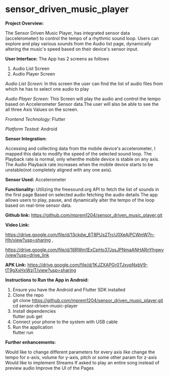 # sensor_driven_music_player

****Project Overview:****

The Sensor Driven Music Player, has integrated sensor data (accelerometer)  to control the tempo of a rhythmic sound loop. Users can explore and play various sounds from the Audio list page, dynamically altering the music's speed based on their device's sensor input.

**User Interface:**
The App has 2 screens as follows 
1. Audio List Screen
2. Audio Player Screen

_Audio List Screen:_
In this screen the user can find the list of audio files from which he has to select one audio to play

_Audio Player Screen:_
This  Screen will play the audio and control the tempo based on Accelerometer Sensor data.The user will also be able to see the all three Axis Values on the screen.


_Frontend Technology:_ Flutter

_Platform Tested:_ Android

**Sensor Integration:**

Accessing and collecting data from the mobile device's accelerometer, I mapped this data to modify the speed of the selected sound loop.
The Playback rate is normal, only whenthe mobile device is stable on any axis.
The Audio Playback rate increases when the mobile device starts to be unstable(not completely aligned with any one axis).

**Sensor Used:** Accelerometer

**Functionality:**
Utilizing the freesound.org API to fetch the list of sounds in the first page
Based on selected audio fetching the audio details
The app allows users to play, pause, and dynamically alter the tempo of the loop based on real-time sensor data.




**Github link:** https://github.com/mprem1204/sensor_driven_music_player.git

**Video Link:**

https://drive.google.com/file/d/13ckdw_6T8PUs2TrcU0XeAiPCWmW7n-Hh/view?usp=sharing ,

https://drive.google.com/file/d/16RWm1ExCpHo37JssJPNmaANHARnYhgwv/view?usp=drive_link

**APK Link:**
https://drive.google.com/file/d/1KJZXAPGr0TJxypNxbV9-tT9gXxHxWzjT/view?usp=sharing


**Instructions to Run the App in Android:**

1. Ensure you have the Android and Flutter SDK installed
2. Clone the repo<br />
git clone https://github.com/mprem1204/sensor_driven_music_player.git <br />
cd sensor-driven-music-player
4. Install dependencies<br />
flutter pub get
5. Connect your phone to the system with USB cable
6. Run the application<br />
flutter run


**Further enhancements:**

Would like to change different parameters for every axis like change the tempo for x-axis, volume for y-axis, pitch or some other param for z-axis
Would like to implement Streams If asked to play an entire song instead of preview audio
Improve the UI of the Pages

